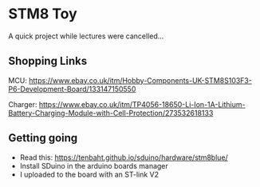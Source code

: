 # STM8 Toy
 A quick project while lectures were cancelled...

## Shopping Links
MCU: https://www.ebay.co.uk/itm/Hobby-Components-UK-STM8S103F3-P6-Development-Board/133147150550

Charger: https://www.ebay.co.uk/itm/TP4056-18650-Li-Ion-1A-Lithium-Battery-Charging-Module-with-Cell-Protection/273532618133


## Getting going
* Read this: https://tenbaht.github.io/sduino/hardware/stm8blue/
* Install SDuino in the arduino boards manager
* I uploaded to the board with an ST-link V2